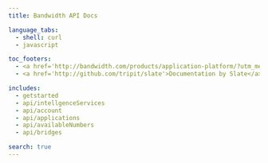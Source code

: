 ```yaml
---
title: Bandwidth API Docs

language_tabs:
  - shell: curl
  - javascript

toc_footers:
  - <a href='http://bandwidth.com/products/application-platform/?utm_medium=social&utm_source=docs&utm_campaign=dtolb&utm_content=_'>Create an API Key</a>
  - <a href='http://github.com/tripit/slate'>Documentation by Slate</a>

includes:
  - getstarted
  - api/intellgenceServices
  - api/account
  - api/applications
  - api/availableNumbers
  - api/bridges

search: true
---
```

